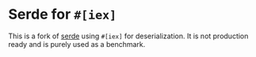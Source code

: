 # Serde for `#[iex]`

This is a fork of [serde](https://serde.rs) using `#[iex]` for deserialization. It is not production ready and is purely used as a benchmark.
